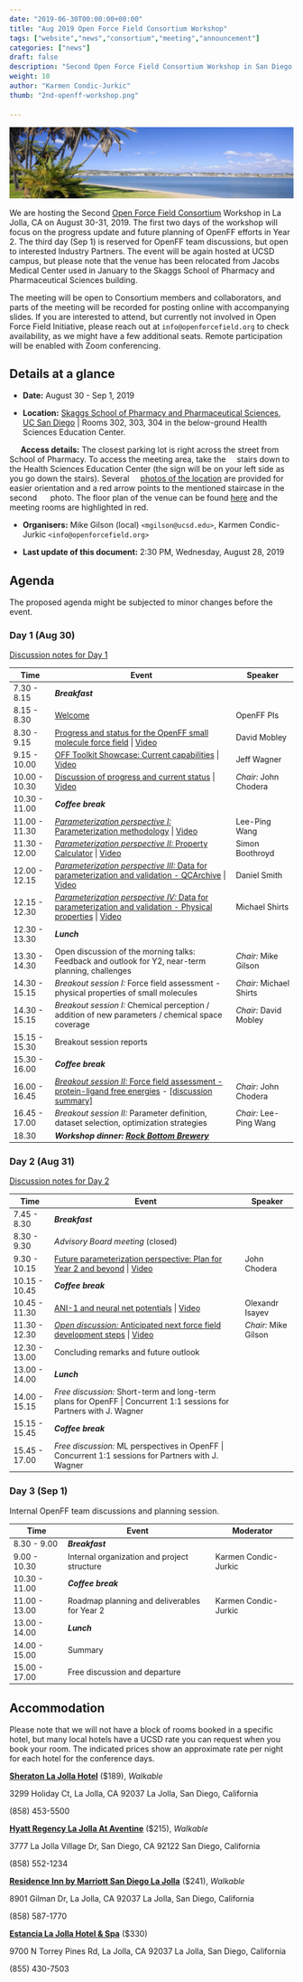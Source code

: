 ```yaml
---
date: "2019-06-30T00:00:00+00:00"
title: "Aug 2019 Open Force Field Consortium Workshop"
tags: ["website","news","consortium","meeting","announcement"]
categories: ["news"]
draft: false
description: "Second Open Force Field Consortium Workshop in San Diego, August 30-31 (Sep 1), 2019."
weight: 10
author: "Karmen Condic-Jurkic"
thumb: "2nd-openff-workshop.png"

---
```


![Banner](UCSD-stock-photo.png "Banner")

We are hosting the Second [Open Force Field Consortium](https://openforcefield.org/consortium/) Workshop in La Jolla, CA on August 30-31, 2019. The first two days of the workshop will focus on the progress update and future planning of OpenFF efforts in Year 2. The third day (Sep 1) is reserved for OpenFF team discussions, but open to interested Industry Partners. The event will be again hosted at UCSD campus, but please note that the venue has been relocated from Jacobs Medical Center used in January to the Skaggs School of Pharmacy and Pharmaceutical Sciences building.

The meeting will be open to Consortium members and collaborators, and parts of the meeting will be recorded for posting online with accompanying slides. If you are interested to attend, but currently not involved in Open Force Field Initiative, please reach out at `info@openforcefield.org` to check availability, as we might have a few additional seats. Remote participation will be enabled with Zoom conferencing.

## Details at a glance

* **Date:** August 30 - Sep 1, 2019

* **Location:** [Skaggs School of Pharmacy and Pharmaceutical Sciences,
UC San Diego](https://goo.gl/maps/8HC5pCd1hqxGmThJ9) \| Rooms 302, 303, 304 in the below-ground Health Sciences Education Center.

&nbsp;&nbsp;&nbsp;&nbsp;&nbsp;**Access details:** The closest parking lot is right across the street from School of Pharmacy. To access the meeting area, take the &nbsp;&nbsp;&nbsp;&nbsp;stairs down to the Health Sciences Education Center (the sign will be on your left side as you go down the stairs). Several &nbsp;&nbsp;&nbsp;&nbsp;[photos of the location](MeetingVenueGuide.pdf) are provided for easier orientation and a red arrow points to the mentioned staircase in the second &nbsp;&nbsp;&nbsp;&nbsp;&nbsp;photo. The floor plan of the venue can be found [here](HSEC-Floorplan.pdf) and the meeting rooms are highlighted in red.

* **Organisers:** Mike Gilson (local) `<mgilson@ucsd.edu>`, Karmen Condic-Jurkic `<info@openforcefield.org>`

* **Last update of this document:** 2:30 PM, Wednesday, August 28, 2019

## Agenda

The proposed agenda might be subjected to minor changes before the event.

### Day 1 (Aug 30)

[Discussion notes for Day 1](https://docs.google.com/document/d/1z7hZDklgZHPxiR1JfpktGsM8sa0ZS_CW_1bGqfFU0SI/edit?usp=sharing)

Time         | Event | Speaker |
-------------|-------|---------|
7.30 - 8.15 | **_Breakfast_** |
8.15 - 8.30   | [Welcome](https://docs.google.com/presentation/d/1S1sjXe5rSaNzPyAncAsBBHP9-LLPv-D8rgDWWtL1egI/edit?usp=sharing)   |  OpenFF PIs
8.30 - 9.15	| [Progress and status for the OpenFF small molecule force field](https://doi.org/10.5281/zenodo.3405489) \| [Video](https://youtu.be/9mBixafP5yo) | David Mobley     
9.15 - 10.00 | [OFF Toolkit Showcase: Current capabilities](https://doi.org/10.5281/zenodo.3405514) \| [Video](https://youtu.be/Ejx2um9N1ow) | Jeff Wagner  
10.00 - 10.30 | [Discussion of progress and current status](https://doi.org/10.5281/zenodo.3405520) \| [Video](https://youtu.be/OAlJk3ff0Rk) | _Chair:_ John Chodera                                               
10.30 - 11.00 | **_Coffee break_** |                                                 
11.00 - 11.30	| [_Parameterization perspective I:_ Parameterization methodology](https://doi.org/10.5281/zenodo.3405539) \| [Video](https://youtu.be/F_CKbbhiaWQ) | Lee-Ping Wang              
11.30 - 12.00 | [_Parameterization perspective II:_ Property Calculator](https://doi.org/10.5281/zenodo.3405547) \| [Video](https://youtu.be/MBijNBgQJPE)| Simon Boothroyd
12.00 - 12.15 | [_Parameterization perspective III:_ Data for parameterization and validation - QCArchive](https://doi.org/10.5281/zenodo.3405561) \| [Video](https://youtu.be/UfniLKgy78A)  | Daniel Smith
12.15 - 12.30	| [_Parameterization perspective IV:_ Data for parameterization and validation - Physical properties](https://doi.org/10.5281/zenodo.3405567) \| [Video](https://youtu.be/IzK9ehmghKo) | Michael Shirts
12.30 - 13.30 | **_Lunch_**  |                                                           
13.30 - 14.30 | Open discussion of the morning talks: Feedback and outlook for Y2, near-term planning, challenges | _Chair:_ Mike Gilson
14.30 - 15.15 | _Breakout session I:_ Force field assessment - physical properties of small molecules | _Chair:_ Michael Shirts     
14.30 - 15.15 | _Breakout session I:_ Chemical perception / addition of new parameters / chemical space coverage  | _Chair:_ David Mobley  
15.15 - 15.30 | Breakout session reports |                                          
15.30 - 16.00 | **_Coffee break_**  
16.00 - 16.45 | [_Breakout session II:_ Force field assessment - protein-ligand free energies](https://docs.google.com/presentation/d/1VJup7h8lClRzF2Ei_rOF2Hvjx0aFXqYIVNGvhkxBBQ4/edit?usp=sharing) - [[discussion summary]](https://docs.google.com/presentation/d/1PCom76yRm12BXSRJZgLkGRJwt5FgIsVqlBKyoifxJ_A/edit?usp=sharing)  | _Chair:_ John Chodera   
16.45 - 17.00 | _Breakout session II:_ Parameter definition, dataset selection, optimization strategies  | _Chair:_ Lee-Ping Wang                                         
18.30 | **_Workshop dinner:_** [**_Rock Bottom Brewery_**](https://goo.gl/maps/F33PYtCxnw4U9oNQ8)   


### Day 2 (Aug 31)

[Discussion notes for Day 2](https://docs.google.com/document/d/1w_J0vL5BPzIfIl4P8TaN22yMA-AE-1-yrziLinXU4KY/edit?usp=sharing)

Time         | Event | Speaker |
-------------|-------|---------|
7.45 - 8.30 | **_Breakfast_** |
8.30 - 9.30	| _Advisory Board meeting_ (closed) |
9.30 - 10.15	| [Future parameterization perspective: Plan for Year 2 and beyond](https://doi.org/10.5281/zenodo.3405585) \| [Video](https://youtu.be/Tl-MN2yWA9o) | John Chodera
10.15 - 10.45 | **_Coffee break_** |
10.45 - 11.30	| [ANI-1 and neural net potentials](https://doi.org/10.5281/zenodo.3405594) \| [Video](https://youtu.be/QvYL4MaSMCo) | Olexandr Isayev
11.30 - 12.30 | [_Open discussion:_ Anticipated next force field development steps](https://doi.org/10.5281/zenodo.340559) \| [Video](https://youtu.be/iIROGTmxdeA) | _Chair:_ Mike Gilson
12.30 - 13.00 | Concluding remarks and future outlook
13.00 - 14.00 | **_Lunch_** |
14.00 - 15.15 | _Free discussion:_ Short-term and long-term plans for OpenFF  \| Concurrent 1:1 sessions for Partners with J. Wagner |
15.15 - 15.45 | **_Coffee break_** |
15.45 - 17.00 | _Free discussion:_ ML perspectives in OpenFF  \| Concurrent 1:1 sessions for Partners with J. Wagner |



### Day 3 (Sep 1)

Internal OpenFF team discussions and planning session.

Time         | Event | Moderator |
-------------|-------|---------|
8.30 - 9.00 | **_Breakfast_** |
9.00 - 10.30 | Internal organization and project structure |  Karmen Condic-Jurkic
10.30 - 11.00 | **_Coffee break_** |
11.00 - 13.00 | Roadmap planning and deliverables for Year 2 | Karmen Condic-Jurkic
13.00 - 14.00 | **_Lunch_** |
14.00 - 15.00 | Summary
15.00 - 17.00 | Free discussion and departure


## Accommodation

Please note that we will not have a block of rooms booked in a specific hotel, but many local hotels have a UCSD rate you can request when you book your room. The indicated prices show an approximate rate per night for each hotel for the conference days.

[**Sheraton La Jolla Hotel**](https://www.marriott.com/hotels/travel/sanjs-sheraton-la-jolla-hotel) ($189), _Walkable_

3299 Holiday Ct, La Jolla, CA 92037
La Jolla, San Diego, California

(858) 453-5500


[**Hyatt Regency La Jolla At Aventine**](https://www.hyatt.com/en-US/hotel/california/hyatt-regency-la-jolla-at-aventine/jolla) ($215), _Walkable_

3777 La Jolla Village Dr, San Diego, CA 92122
San Diego, California

(858) 552-1234


[**Residence Inn by Marriott San Diego La Jolla**](https://www.marriott.com/hotels/travel/lajca-residence-inn-san-diego-la-jolla/) ($241), _Walkable_

8901 Gilman Dr, La Jolla, CA 92037
La Jolla, San Diego, California

(858) 587-1770


[**Estancia La Jolla Hotel & Spa**](https://meritagecollection.com/estancia-la-jolla) ($330)

9700 N Torrey Pines Rd, La Jolla, CA 92037
La Jolla, San Diego, California

(855) 430-7503
